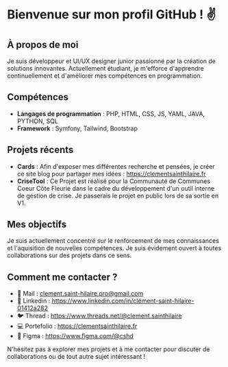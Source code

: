# Bienvenue sur mon profil GitHub ! ✌

## À propos de moi
Je suis développeur et UI/UX designer junior passionné par la création de solutions innovantes. Actuellement étudiant, je m'efforce d'apprendre continuellement et d'améliorer mes compétences en programmation.

## Compétences
- **Langages de programmation** : PHP, HTML, CSS, JS, YAML, JAVA, PYTHON, SQL
- **Framework** : Symfony, Tailwind, Bootstrap

## Projets récents
- **Cards** : Afin d'exposer mes différentes recherche et pensées, je créer ce site blog pour partager mes idées : https://clementsainthilaire.fr
- **CriseTool** : Ce Projet est réalisé pour la Communauté de Communes Coeur Côte Fleurie dans le cadre du développement d'un outil interne de gestion de crise. Je passerais le projet en public lors de sa sortie en V1.

## Mes objectifs
Je suis actuellement concentré sur le renforcement de mes connaissances et l'aquisition de nouvelles compétences. Je suis évidement ouvert à toutes collaborations sur des projets dans ce sens.

## Comment me contacter ?
- 📧 Mail : clement.saint-hilaire.pro@gmail.com
- 💼 Linkedin : https://www.linkedin.com/in/clément-saint-hilaire-01412a282
- 🐦 Thread : https://www.threads.net/@clement.sainthilaire
- 💻 Portefolio : https://clementsainthilaire.fr
- 🎨 Figma : https://www.figma.com/@cshd


N'hésitez pas à explorer mes projets et à me contacter pour discuter de collaborations ou de tout autre sujet intéressant !
